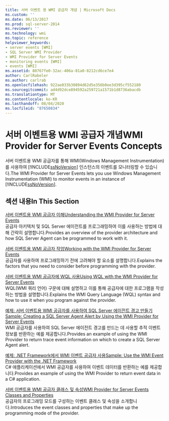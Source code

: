 ```yaml
---
title: 서버 이벤트 용 WMI 공급자 개념 | Microsoft Docs
ms.custom: ''
ms.date: 06/13/2017
ms.prod: sql-server-2014
ms.reviewer: ''
ms.technology: wmi
ms.topic: reference
helpviewer_keywords:
- server events [WMI]
- SQL Server WMI Provider
- WMI Provider for Server Events
- monitoring events [WMI]
- events [WMI]
ms.assetid: 80767fe0-32ac-406a-81a0-8212cd6ce7e4
author: CarlRabeler
ms.author: carlrab
ms.openlocfilehash: 922ae033b30894d62d5e356b0ee3d395cf552180
ms.sourcegitcommit: ad4d92dce894592a259721a1571b1d8736abacdb
ms.translationtype: MT
ms.contentlocale: ko-KR
ms.lasthandoff: 08/04/2020
ms.locfileid: "87650834"
---
```

# <a name="wmi-provider-for-server-events-concepts"></a><span data-ttu-id="63827-102">서버 이벤트용 WMI 공급자 개념</span><span class="sxs-lookup"><span data-stu-id="63827-102">WMI Provider for Server Events Concepts</span></span>
  <span data-ttu-id="63827-103">서버 이벤트용 WMI 공급자를 통해 WMI(Windows Management Instrumentation)를 사용하여 [!INCLUDE[ssNoVersion](../../includes/ssnoversion-md.md)] 인스턴스의 이벤트를 모니터링할 수 있습니다.</span><span class="sxs-lookup"><span data-stu-id="63827-103">The WMI Provider for Server Events lets you use Windows Management Instrumentation (WMI) to monitor events in an instance of [!INCLUDE[ssNoVersion](../../includes/ssnoversion-md.md)].</span></span>  
  
## <a name="in-this-section"></a><span data-ttu-id="63827-104">섹션 내용</span><span class="sxs-lookup"><span data-stu-id="63827-104">In This Section</span></span>  
 [<span data-ttu-id="63827-105">서버 이벤트용 WMI 공급자 이해</span><span class="sxs-lookup"><span data-stu-id="63827-105">Understanding the WMI Provider for Server Events</span></span>](understanding-the-wmi-provider-for-server-events.md)  
 <span data-ttu-id="63827-106">공급자 아키텍처 및 SQL Server 에이전트를 프로그래밍하여 이를 사용하는 방법에 대해 간략히 설명합니다.</span><span class="sxs-lookup"><span data-stu-id="63827-106">Provides an overview of the provider architecture and how SQL Server Agent can be programmed to work with it.</span></span>  
  
 [<span data-ttu-id="63827-107">서버 이벤트용 WMI 공급자 작업</span><span class="sxs-lookup"><span data-stu-id="63827-107">Working with the WMI Provider for Server Events</span></span>](working-with-the-wmi-provider-for-server-events.md)  
 <span data-ttu-id="63827-108">공급자를 사용하여 프로그래밍하기 전에 고려해야 할 요소를 설명합니다.</span><span class="sxs-lookup"><span data-stu-id="63827-108">Explains the factors that you need to consider before programming with the provider.</span></span>  
  
 [<span data-ttu-id="63827-109">서버 이벤트용 WMI 공급자에 WQL 사용</span><span class="sxs-lookup"><span data-stu-id="63827-109">Using WQL with the WMI Provider for Server Events</span></span>](using-wql-with-the-wmi-provider-for-server-events.md)  
 <span data-ttu-id="63827-110">WQL(WMI 쿼리 언어) 구문에 대해 설명하고 이를 통해 공급자에 대한 프로그램을 작성하는 방법을 설명합니다.</span><span class="sxs-lookup"><span data-stu-id="63827-110">Explains the WMI Query Language (WQL) syntax and how to use it when you program against the provider.</span></span>  
  
 [<span data-ttu-id="63827-111">예제: 서버 이벤트용 WMI 공급자를 사용하여 SQL Server 에이전트 경고 만들기</span><span class="sxs-lookup"><span data-stu-id="63827-111">Sample: Creating a SQL Server Agent Alert by Using the WMI Provider for Server Events</span></span>](sample-creating-a-sql-server-agent-alert-with-the-wmi-provider.md)  
 <span data-ttu-id="63827-112">WMI 공급자를 사용하여 SQL Server 에이전트 경고를 만드는 데 사용할 추적 이벤트 정보를 반환하는 예를 제공합니다.</span><span class="sxs-lookup"><span data-stu-id="63827-112">Provides an example of using the WMI Provider to return trace event information on which to create a SQL Server Agent alert.</span></span>  
  
 [<span data-ttu-id="63827-113">예제: .NET Framework에서 WMI 이벤트 공급자 사용</span><span class="sxs-lookup"><span data-stu-id="63827-113">Sample: Use the WMI Event Provider with the .NET Framework</span></span>](sample-using-the-wmi-event-provider-with-the-net-framework.md)  
 <span data-ttu-id="63827-114">C# 애플리케이션에서 WMI 공급자를 사용하여 이벤트 데이터를 반환하는 예를 제공합니다.</span><span class="sxs-lookup"><span data-stu-id="63827-114">Provides an example of using the WMI Provider to return event data in a C# application.</span></span>  
  
 [<span data-ttu-id="63827-115">서버 이벤트용 WMI 공급자 클래스 및 속성</span><span class="sxs-lookup"><span data-stu-id="63827-115">WMI Provider for Server Events Classes and Properties</span></span>](wmi-provider-for-server-events-classes-and-properties.md)  
 <span data-ttu-id="63827-116">공급자의 프로그래밍 모드를 구성하는 이벤트 클래스 및 속성을 소개합니다.</span><span class="sxs-lookup"><span data-stu-id="63827-116">Introduces the event classes and properties that make up the programming mode of the provider.</span></span>  
  
  
